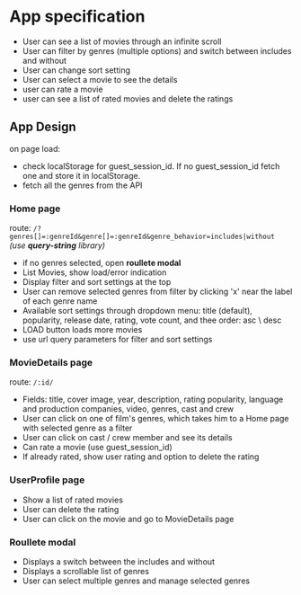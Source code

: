 # App specification

- User can see a list of movies through an infinite scroll
- User can filter by genres (multiple options) and switch between includes and without
- User can change sort setting
- User can select a movie to see the details
- user can rate a movie
- user can see a list of rated movies and delete the ratings

## App Design

on page load:

- check localStorage for guest_session_id. If no guest_session_id fetch one and store it in localStorage.
- fetch all the genres from the API

### Home page

route: `/?genres[]=:genreId&genre[]=:genreId&genre_behavior=includes|without` _(use **query-string** library)_

- if no genres selected, open **roullete modal**
- List Movies, show load/error indication
- Display filter and sort settings at the top
- User can remove selected genres from filter by clicking 'x' near the label of each genre name
- Available sort settings through dropdown menu: title (default), popularity, release date, rating, vote count, and thee order: asc \ desc
- LOAD button loads more movies
- use url query parameters for filter and sort settings

### MovieDetails page

route: `/:id/`

- Fields: title, cover image, year, description, rating popularity, language and production companies, video, genres, cast and crew
- User can click on one of film's genres, which takes him to a Home page with selected genre as a filter
- User can click on cast / crew member and see its details
- Can rate a movie (use guest_session_id)
- If already rated, show user rating and option to delete the rating

### UserProfile page

- Show a list of rated movies
- User can delete the rating
- User can click on the movie and go to MovieDetails page

### Roullete modal

- Displays a switch between the includes and without
- Displays a scrollable list of genres
- User can select multiple genres and manage selected genres
